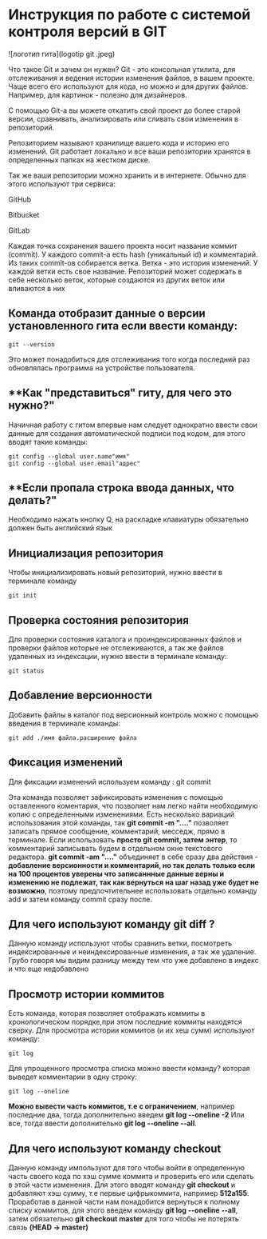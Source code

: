 # **Инструкция по работе с системой контроля версий в GIT**

![логотип гита](logotip git .jpeg)

Что такое Git и зачем он нужен?
Git - это консольная утилита, для отслеживания и ведения истории изменения файлов, в вашем проекте. Чаще всего его используют для кода, но можно и для других файлов. Например, для картинок - полезно для дизайнеров.

С помощью Git-a вы можете откатить свой проект до более старой версии, сравнивать, анализировать или сливать свои изменения в репозиторий.

Репозиторием называют хранилище вашего кода и историю его изменений. Git работает локально и все ваши репозитории хранятся в определенных папках на жестком диске.

Так же ваши репозитории можно хранить и в интернете. Обычно для этого используют три сервиса:

GitHub

Bitbucket

GitLab

Каждая точка сохранения вашего проекта носит название коммит (commit). У каждого commit-a есть hash (уникальный id) и комментарий. Из таких commit-ов собирается ветка. Ветка - это история изменений. У каждой ветки есть свое название. Репозиторий может содержать в себе несколько веток, которые создаются из других веток или вливаются в них

## **Команда отобразит данные о  версии установленного гита если ввести команду:**

    git --version

Это может понадобиться для отслеживания того когда последний раз обновлялась программа на устройстве пользователя.

## **Как "представиться" гиту, для чего это нужно?"

Начичная работу с гитом впервые нам следует однократно ввести свои данные для создания автоматической подписи под кодом, для этого вводят такие команды:

    git config --global user.name"имя"
    git config --global user.email"адрес"

 ## **Если пропала строка ввода данных, что делать?"

Необходимо нажать кнопку Q, на раскладке клавиатуры обязательно должен быть английский язык

## **Инициализация репозитория**

Чтобы инициализировать новый репозиторий, нужно ввести в терминале команду

    git init


## **Проверка состояния репозитория**

Для проверки состояния каталога и проиндексированных файлов и проверки файлов которые не отслеживаются, а так же файлов удаленных из индексации, нужно ввести в терминале команду:

    git status


## **Добавление версионности**

Добавить файлы в каталог под версионный контроль можно с помощью введения в терминале команды:

    git add ./имя файла.расширение файла


## **Фиксация изменений**

Для фиксации изменений используем команду :
    git commit

Эта команда позволяет зафиксировать изменения с  помощью оставленного коментария, что позволяет нам легко найти необходимую копию с определенными изменениями. Есть несколько вариаций использования этой команды, так  **git commit -m "...."** позволяет записать прямое сообщение, комментарий, месседж, прямо в терминале. Если использовать **просто git commit, затем энтер**, то комментарий записывать будем в отдельном окне текстового редактора. **git commit -am "...."** объединяет в себе сразу два действия - **добавление версионности и комментарий, но так делать только если на 100 процентов уверены что записаннные данные верны и изменению не подлежат, так как вернуться на шаг назад уже будет не возможно**, поэтому предпочтительнее использовать отдельно команду add и затем команду commit сразу после. 

## **Для чего используют команду git diff ?**

Данную команду используют чтобы сравнить ветки, посмотреть индексированные и неиндексированные изменения, а так же удаление. Грубо говоря мы видим разницу между тем что уже добавлено в индекс и что еще недобавлено

## **Просмотр истории коммитов**

Есть команда, которая позволяет отображать коммиты в хронологическом порядке,при этом  последние коммиты находятся сверху. Для просмотра истории коммитов (и их хеш сумм) используют команду:

    git log

Для упрощенного просмотра списка можно ввести команду? которая выведет комментарии в одну строку:

    git log --oneline

**Можно вывести часть коммитов, т.е с ограничением**, например последние два, тогда дополнительно введем **git log --oneline -2** Или все, тогда ввести дополнительно **git log --oneline --all**.

## **Для чего используют команду checkout**

Данную команду импользуют для того чтобы войти в определенную часть своего кода по хэш сумме коммита и проверить его или сделать в этой части изменения. Для этого вводят команду **git checkout** и добавляют хэш сумму, т.е первые цифрыкоммита, например **512a155**. Проработав в данной части нам понадобится вернуться к полному списку коммитов, для этого введем команду **git log --oneline --all**, затем обязательно **git checkout master** для того чтобы не потерять связь **(HEAD -> master)**





